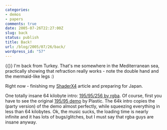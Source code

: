 ```yaml
---
categories:
- demos
- papers
comments: true
date: 2005-07-26T22:27:00Z
slug: back
status: publish
title: Back!
url: /blog/2005/07/26/back/
wordpress_id: "57"
---
```


{{<imgright src="http://aras-p.info/img/blog/050726.jpg">}}
I'm back from Turkey. That's me somewhere in the Mediterranean sea, practically showing that refraction really works - note the double hand and the mermaid-like legs :)

Right now - finishing my [ShaderX4](http://www.shaderx4.com/) article and preparing for Japan.

One totally insane 64 kilobyte intro: [195/95/256 by rgba](http://www.pouet.net/prod.php?which=18252). Of course, first you have to see the original [195/95 demo](http://www.plastic-demo.org) by Plastic. The 64k intro copies the (party version) of the demo almost perfectly, while squeezing everything in less than 64 kilobytes. Ok, the music sucks, the loading time is nearly infinite and it has lots of bugs/glitches, but I must say that rgba guys are insane anyway.
